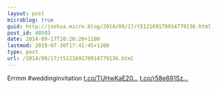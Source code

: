 ```yaml
---
layout: post
microblog: true
guid: http://joshua.micro.blog/2014/09/17/t512169170914779136.html
post_id: 40503
date: 2014-09-17T20:20:20+1100
lastmod: 2019-07-30T17:41:45+1100
type: post
url: /2014/09/17/t512169170914779136.html
---
```

Errmm #weddinginvitation [t.co/TUHwKaE20...](http://t.co/TUHwKaE20D) [t.co/r58e691Sz...](http://t.co/r58e691SzN)
